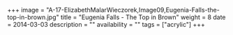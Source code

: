 +++
image = "A-17-ElizabethMalarWieczorek,Image09,Eugenia-Falls-the-top-in-brown.jpg"
title = "Eugenia Falls - The Top in Brown"
weight = 8
date = 2014-03-03
description = ""
availability = ""
tags = ["acrylic"]
+++
